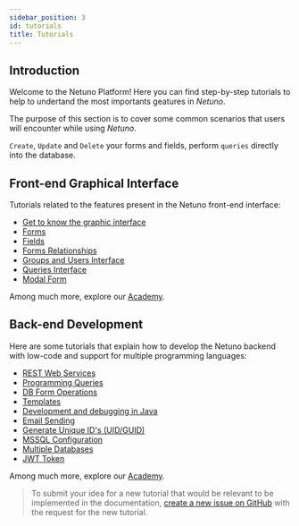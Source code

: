 ```yaml
---
sidebar_position: 3
id: tutorials
title: Tutorials
---
```


## Introduction

Welcome to the Netuno Platform! Here you can find step-by-step tutorials to help to undertand the most importants geatures in _Netuno_.

The purpose of this section is to cover some common scenarios that users will encounter while using _Netuno_.

`Create`, `Update` and `Delete` your forms and fields, perform `queries` directly into the database.


## Front-end Graphical Interface

Tutorials related to the features present in the Netuno front-end interface:

* [Get to know the graphic interface](/docs/academy/ui/graphical-interface)
* [Forms](/docs/academy/ui/forms)
* [Fields](/docs/academy/ui/fields)
* [Forms Relationships](/docs/academy/ui/relationships-between-forms)
* [Groups and Users Interface](/docs/academy/ui/groups-users)
* [Queries Interface](/docs/academy/ui/queries-interface)
* [Modal Form](/docs/academy/explore/modal-form)

Among much more, explore our [Academy](https://doc.netuno.org/docs/academy/overview).

## Back-end Development

Here are some tutorials that explain how to develop the Netuno backend with low-code and support for multiple
programming languages:

* [REST Web Services](/docs/academy/server/services/rest)
* [Programming Queries](/docs/academy/server/database/db-query-execute)
* [DB Form Operations](/docs/academy/server/database/db-form-operations)
* [Templates](/docs/academy/server/templates)
* [Development and debugging in Java](/docs/academy/server/development-debug-java)
* [Email Sending](/docs/academy/server/services/sending-emails)
* [Generate Unique ID's (UID/GUID)](/docs/academy/server/services/generate-uid-guid)
* [MSSQL Configuration](/docs/academy/server/database/mssql)
* [Multiple Databases](/docs/academy/server/database/multiple-databases)
* [JWT Token](/docs/academy/server/services/jwt)

Among much more, explore our [Academy](https://doc.netuno.org/docs/academy/overview).

> To submit your idea for a new tutorial that would be relevant to be implemented in the documentation,
> [create a new issue on GitHub](https://github.com/netuno-org/doc) with the request for the new tutorial.
